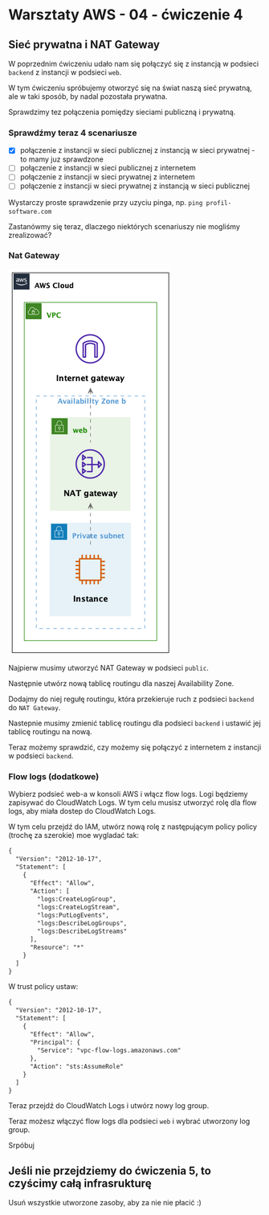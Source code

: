 
# Warsztaty AWS - 04 - ćwiczenie 4

## Sieć prywatna i NAT Gateway

W poprzednim ćwiczeniu udało nam się połączyć się z instancją w podsieci `backend` z instancji w podsieci `web`.

W tym ćwiczeniu spróbujemy otworzyć się na świat naszą sieć prywatną, ale w taki sposób, by nadal pozostała prywatna. 

Sprawdzimy tez połączenia pomiędzy sieciami publiczną i prywatną.


### Sprawdźmy teraz 4 scenariusze

- [X] połączenie z instancji w sieci publicznej z instancją w sieci prywatnej - to mamy juz sprawdzone
- [ ] połączenie z instancji w sieci publicznej z internetem
- [ ] połączenie z instancji w sieci prywatnej z internetem
- [ ] połączenie z instancji w sieci prywatnej z instancją w sieci publicznej

Wystarczy proste sprawdzenie przy uzyciu pinga,
np. `ping profil-software.com`

Zastanówmy się teraz, dlaczego niektórych scenariuszy nie mogliśmy zrealizować?



### Nat Gateway

![nat-gateway](../out/diagrams/04-vpc/NATGateway.png)


Najpierw musimy utworzyć NAT Gateway w podsieci `public`.

Następnie utwórz nową tablicę routingu dla naszej Availability Zone.

Dodajmy do niej regułę routingu, która przekieruje ruch z podsieci `backend` do `NAT Gateway`.

Nastepnie musimy zmienić tablicę routingu dla podsieci `backend` i ustawić jej tablicę routingu na nową.

Teraz możemy sprawdzić, czy możemy się połączyć z internetem z instancji w podsieci `backend`.


### Flow logs (dodatkowe)

Wybierz podsieć web-a w konsoli AWS i włącz flow logs.
Logi będziemy zapisywać do CloudWatch Logs.
W tym celu musisz utworzyć rolę dla flow logs, aby miała dostep do CloudWatch Logs.

W tym celu przejdź do IAM, utwórz nową rolę
z następującym policy policy (trochę za szerokie) moe wygladać tak:
```
{
  "Version": "2012-10-17",
  "Statement": [
    {
      "Effect": "Allow",
      "Action": [
        "logs:CreateLogGroup",
        "logs:CreateLogStream",
        "logs:PutLogEvents",
        "logs:DescribeLogGroups",
        "logs:DescribeLogStreams"
      ],
      "Resource": "*"
    }
  ]
}
```

W trust policy ustaw: 
```
{
  "Version": "2012-10-17",
  "Statement": [
    {
      "Effect": "Allow",
      "Principal": {
        "Service": "vpc-flow-logs.amazonaws.com"
      },
      "Action": "sts:AssumeRole"
    }
  ]
} 
```

Teraz przejdź do CloudWatch Logs i utwórz nowy log group.

Teraz możesz włączyć flow logs dla podsieci `web` i wybrać utworzony log group.


Srpóbuj


## Jeśli nie przejdziemy do ćwiczenia 5, to  czyścimy całą infrasrukturę

Usuń wszystkie utworzone zasoby, aby za nie nie płacić :) 